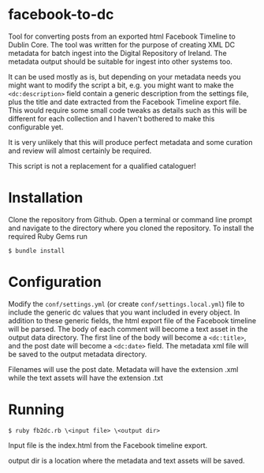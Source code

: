 # facebook-to-dc
Tool for converting posts from an exported html Facebook Timeline to Dublin Core.
The tool was written for the purpose of creating XML DC metadata for batch ingest into the Digital Repository of Ireland. The metadata output should be suitable for ingest into other systems too.

It can be used mostly as is, but depending on your metadata needs you might want to modify the script a bit, e.g. you might want to make the `<dc:description>` field contain a generic description from the settings file, plus the title and date extracted from the Facebook Timeline export file. This would require some small code tweaks as details such as this will be different for each collection and I haven't bothered to make this configurable yet. 

It is very unlikely that this will produce perfect metadata and some curation and review will almost certainly be required.

This script is not a replacement for a qualified cataloguer!

# Installation
Clone the repository from Github. Open a terminal or command line prompt and navigate to the directory where you cloned the repository. To install the required Ruby Gems run

`$ bundle install`

# Configuration
Modify the `conf/settings.yml` (or create `conf/settings.local.yml`) file to include the generic dc values that you want included in every object. In addition to these generic fields, the html export file of the Facebook timeline will be parsed. The body of each comment will become a text asset in the output data directory. The first line of the body will become a `<dc:title>`, and the post date will become a `<dc:date>` field. The metadata xml file will be saved to the output metadata directory.

Filenames will use the post date. Metadata will have the extension .xml while the text assets will have the extension .txt

# Running
`$ ruby fb2dc.rb \<input file> \<output dir>`

Input file is the index.html from the Facebook timeline export.

output dir is a location where the metadata and text assets will be saved.
